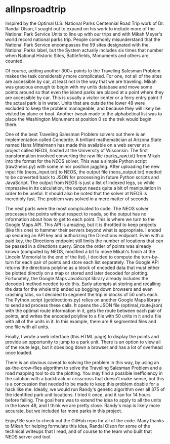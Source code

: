 # allnpsroadtrip
Inspired by the Optimal U.S. National Parks Centennial Road Trip work of Dr. Randal Olson, I sought out to expand on his work to include more of the National Park Service Units to line up with our trips and with Mikah Meyer's world record national parks trip. People commonly misunderstand that the National Park Service encompasses the 59 sites designated with the National Parks label, but the System actually includes six times that number when National Historic Sites, Battlefields, Monuments and others are counted.

Of course, adding another 300+ points to the Traveling Salesman Problem makes the task considerably more complicated. For one, not all of the sites are accessible by car, at least not in the way that we are traveling. Mikah was gracious enough to begin with my units database and move some points around so that even the island parks are placed at a point where they are accessible by car. This is usually a visitor center or a ferry entry point if the actual park is in water. Units that are outside the lower 48 were excluded to keep the problem manageable, and because they will likely be visited by plane or boat. Another tweak made to the alphabetical list was to place the Washington Monument at position 0 so the trek would begin there.

One of the best Traveling Salesman Problem solvers out there is an implementation called Concorde. A brilliant mathematician at Arizona State named Hans Mittelmann has made this available on a web server at a project called NEOS, hosted at the University of Wisconsin. The first transformation involved converting the raw file (parks_raw.txt) from Mikah into the format for the NEOS solver. This was a simple Python script (raw2neos.py) with some minor position juggling. After uploading the new input file (neos_input.txt) to NEOS, the output file (neos_output.txt) needed to be converted back to JSON for processing in future Python scripts and JavaScript. The output from NEOS is just a list of indexed legs, so while impressive in its calculation, the output needs quite a bit of manipulation in order to be useful. It should also be noted that the solver at NEOS is incredibly fast. The problem was solved in a mere matter of seconds.

The next parts were the most complicated to code. The NEOS solver processes the points without respect to roads, so the output has no information about how to get to each point. This is where we turn to the Google Maps API. This API is amazing, but it is throttled to keep projects (like this one) to hammer their servers beyond what is appropriate. I ended up securing an API key and authorizing the Directions endpoint. Even with a paid key, the Directions endpoint still limits the number of locations that can be passed in a directions query. Since the order of points was already known (computed by NEOS, modified a bit to move Mikah's finish at the Lincoln Memorial to the end of the list), I decided to compute the turn-by-turn for each pair of points and store each list separately. The Google API returns the directions polyline as a block of encoded data that must either be plotted directly on a map or stored and later decoded for plotting. Fortunately, the Google Maps JavaScript library already includes the decode() method needed to do this. Early attempts at storing and recalling the data for the whole trip ended up bogging down browsers and even crashing tabs, so I decided to segment the trip in blocks of 50 units each. The Python script (getdirections.py) relies on another Google Maps library to send and process these calls. It opens the JSON file (optimal_route.json) with the optimal route information in it, gets the route between each pair of points, and writes the encoded polyline to a file with 50 units in it and a file with all of the units in it. In this example, there are 8 segmented files and one file with all units.

Finally, I wrote a web interface (this HTML page) to display the points and provide an opportunity to jump to a park unit. There is an option to view all of the route legs, but it does bog down a browser and has a lot of overhead once loaded.

There is an obvious caveat to solving the problem in this way, by using an as-the-crow-flies algorithm to solve the Traveling Salesman Problem and a road mapping tool to do the plotting. You may find a possible inefficiency in the solution with a backtrack or crisscross that doesn't make sense, but this is a concession that needed to be made to keep this problem doable for a hack like me. Ideally, we would run Randy's genetic algorithm over all 375 of the identified park unit locations. I tried it once, and it ran for 14 hours before failing. The goal here was to extend the idea to apply to all the units in the lower 48, and I think we are pretty close. Randy's map is likely more accurate, but we included far more parks in this project.

Enjoy! Be sure to check out the GitHub repo for all of the code. Many thanks to Mikah for helping formulate this idea, Randal Olson for some of the technical writeups that I read, and of course to the team who built that NEOS server and tool.